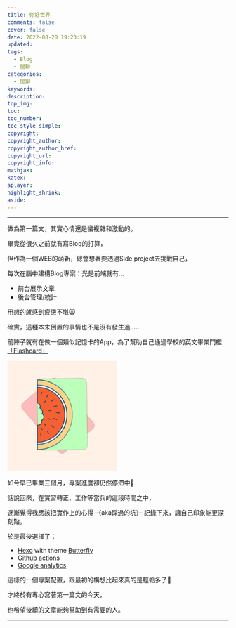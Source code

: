 ```yaml
---
title: 你好世界
comments: false
cover: false
date: 2022-08-28 19:23:19
updated:
tags:
  - Blog
  - 閒聊
categories:
  - 閒聊 
keywords:
description:
top_img:
toc:
toc_number:
toc_style_simple:
copyright:
copyright_author:
copyright_author_href:
copyright_url:
copyright_info:
mathjax:
katex:
aplayer:
highlight_shrink:
aside:
---
```

---
做為第一篇文，其實心情還是蠻複雜和激動的。

畢竟從很久之前就有寫Blog的打算，

但作為一個WEB的萌新，總會想著要透過Side project去挑戰自己，

每次在腦中建構Blog專案：光是前端就有...

- 前台展示文章
- 後台管理/統計

用想的就感到疲憊不堪🙀

確實，這種本末倒置的事情也不是沒有發生過......

前陣子就有在做一個類似記憶卡的App，為了幫助自己通過學校的英文畢業門檻[「Flashcard」](https://github.com/ahe99/flashcard)

<img src="https://github.com/ahe99/flashcard/raw/develop/assets/icon.png" alt="Flashcard" width="250"/>

如今早已畢業三個月，專案進度卻仍然停滯中🥲

話說回來，在實習轉正、工作等當兵的這段時間之中，

逐漸覺得我應該把實作上的心得 ~~（aka踩過的坑）~~ 記錄下來，讓自己印象能更深刻點。

於是最後選擇了：

- [Hexo] with theme [Butterfly] 
- [Github actions] 
- [Google analytics]

這樣的一個專案配置，跟最初的構想比起來真的是輕鬆多了🤣

才終於有專心寫著第一篇文的今天，

也希望後續的文章能夠幫助到有需要的人。

---

[Hexo]: https://hexo.io/zh-tw/
[Butterfly]: https://github.com/jerryc127/hexo-theme-butterfly
[Github actions]: https://github.com/features/actions
[Google analytics]: https://analytics.google.com/